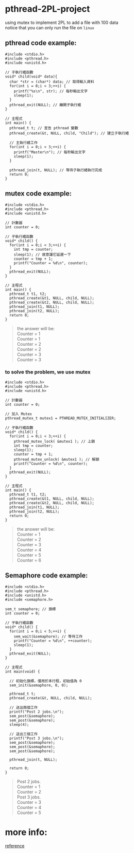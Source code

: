 # pthread-2PL-project

using mutex to implement 2PL to add a file with 100 data<br>
notice that you can only run the file on `linux`

## pthread code example:
```
#include <stdio.h>
#include <pthread.h>
#include <unistd.h>

// 子執行緒函數
void* child(void* data){
  char *str = (char*) data; // 取得輸入資料
  for(int i = 0;i < 3;++i) {
    printf("%s\n", str); // 每秒輸出文字
    sleep(1);
  }
  pthread_exit(NULL); // 離開子執行緒
}

// 主程式
int main() {
  pthread_t t; // 宣告 pthread 變數
  pthread_create(&t, NULL, child, "Child"); // 建立子執行緒

  // 主執行緒工作
  for(int i = 0;i < 3;++i) {
    printf("Master\n"); // 每秒輸出文字
    sleep(1);
  }

  pthread_join(t, NULL); // 等待子執行緒執行完成
  return 0;
}
```

## mutex code example:

```
#include <stdio.h>
#include <pthread.h>
#include <unistd.h>

// 計數器
int counter = 0;

// 子執行緒函數
void* child() {
  for(int i = 0;i < 3;++i) {
    int tmp = counter;
    sleep(1); // 故意讓它延遲一下
    counter = tmp + 1;
    printf("Counter = %d\n", counter);
  }
  pthread_exit(NULL);
}

// 主程式
int main() {
  pthread_t t1, t2;
  pthread_create(&t1, NULL, child, NULL);
  pthread_create(&t2, NULL, child, NULL);
  pthread_join(t1, NULL);
  pthread_join(t2, NULL);
  return 0;
}
```

>the answer will be:<br>
Counter = 1<br>
Counter = 1<br>
Counter = 2<br>
Counter = 2<br>
Counter = 3<br>
Counter = 3<br>

### to solve the problem, we use mutex

```
#include <stdio.h>
#include <pthread.h>
#include <unistd.h>

// 計數器
int counter = 0;

// 加入 Mutex
pthread_mutex_t mutex1 = PTHREAD_MUTEX_INITIALIZER;

// 子執行緒函數
void* child() {
  for(int i = 0;i < 3;++i) {
    pthread_mutex_lock( &mutex1 ); // 上鎖
    int tmp = counter;
    sleep(1);
    counter = tmp + 1;
    pthread_mutex_unlock( &mutex1 ); // 解鎖
    printf("Counter = %d\n", counter);
  }
  pthread_exit(NULL);
}

// 主程式
int main() {
  pthread_t t1, t2;
  pthread_create(&t1, NULL, child, NULL);
  pthread_create(&t2, NULL, child, NULL);
  pthread_join(t1, NULL);
  pthread_join(t2, NULL);
  return 0;
}
```
>the answer will be:<br>
Counter = 1<br>
Counter = 2<br>
Counter = 3<br>
Counter = 4<br>
Counter = 5<br>
Counter = 6<br>

## Semaphore code example:
```
#include <stdio.h>
#include <pthread.h>
#include <unistd.h>
#include <semaphore.h>

sem_t semaphore; // 旗標
int counter = 0;

// 子執行緒函數
void* child() {
  for(int i = 0;i < 5;++i) {
    sem_wait(&semaphore); // 等待工作
    printf("Counter = %d\n", ++counter);
    sleep(1);
  }
  pthread_exit(NULL);
}

// 主程式
int main(void) {

  // 初始化旗標，僅用於本行程，初始值為 0
  sem_init(&semaphore, 0, 0);

  pthread_t t;
  pthread_create(&t, NULL, child, NULL);

  // 送出兩個工作
  printf("Post 2 jobs.\n");
  sem_post(&semaphore);
  sem_post(&semaphore);
  sleep(4);

  // 送出三個工作
  printf("Post 3 jobs.\n");
  sem_post(&semaphore);
  sem_post(&semaphore);
  sem_post(&semaphore);

  pthread_join(t, NULL);

  return 0;
}
```
>Post 2 jobs.<br>
Counter = 1<br>
Counter = 2<br>
Post 3 jobs.<br>
Counter = 3<br>
Counter = 4<br>
Counter = 5<br>

# more info:
[reference](https://blog.gtwang.org/programming/pthread-multithreading-programming-in-c-tutorial/)
